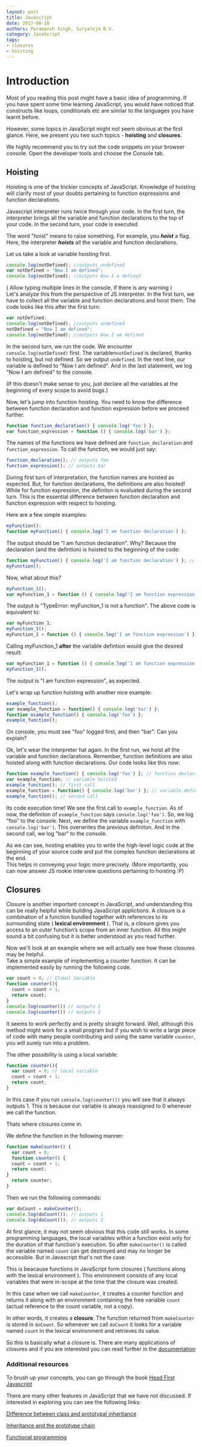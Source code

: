 ```yaml
---
layout: post
title: Javascript
date: 2017-08-18
authors: Paramansh Singh, Suryateja B.V.
category: JavaScript
tags:
- closures
- hoisting
---
```

# Introduction

Most of you reading this post might have a basic idea of programming. If you have spent some time learning JavaScript, you would 
have noticed that constructs like loops, conditionals etc are similar to the languages you have learnt before.

However, some topics in JavaScript might not seem obvious at the first glance. Here, we present you two such topics - **hoisting** and **closures**.  

We highly recommend you to try out the code snippets on your browser console. Open the developer tools and choose the Console tab. 


## Hoisting
Hoisting is one of the trickier concepts of JavaScript. Knowledge of hoisting will clarify most of your doubts pertaining 
to function expressions and function declarations.
 
Javascript interpreter runs twice through your code. In the first turn, the interpreter brings all the variable and function 
declarations to the top of your code. In the second turn, your code is executed.  

The word "hoist" means to raise something. For example, you _**hoist**_ a flag. Here, the interpreter _**hoists**_ all the 
variable and function declarations.  

Let us take a look at variable hoisting first. 

```javascript
console.log(notDefined); //outputs undefined
var notDefined = "Now I am defined";
console.log(notDefined); //outputs Now I a defined
```
( Allow typing multiple lines in the console, if there is any warning )  
Let's analyze this from the perspective of JS interpreter. In the first turn, we have to collect all the variable and function
declarations and hoist them. The code looks like this after the first turn:
```javascript
var notDefined;
console.log(notDefined); //outputs undefined
notDefined = "Now I am defined";
console.log(notDefined); //outputs Now I am defined
```
In the second turn, we run the code. We encounter `console.log(notDefined)` first. The variablen`notDefined` is declared, thanks 
to hoisting, but not defined. So we output `undefined`. In the next line, our variable is defined to "Now I am defined". And in 
the last statement, we log "Now I am defined" to the console.  

(If this doesn't make sense to you, just declare all the variables at the beginning of every scope to avoid bugs.) 

Now, let's jump into function hoisting. You need to know the difference between function declaration and function expression 
before we proceed further.
```javascript
function function_declaration() { console.log('foo') };
var function_expression = function () { console.log('bar') };
```
The names of the functions we have defined are `function_declaration` and `function_expression`. To call the function, we would
just say:
```javascript
function_declaration(); // outputs foo
function_expression(); // outputs bar
```
During first turn of interpretation, the function names are hoisted as expected. But, for function declarations, the definitions
are also hoisted! While for function expression, the definiton is evaluated during the second turn. This is the essential 
difference between function declaration and function expression with respect to hoisting.

Here are a few simple examples: 

```javascript
myFunction();
function myFunction() { console.log('I am function declaration') };
```
The output should be "I am function declaration". Why? Because the declaration (and the defintion) is hoisted to the beginning of 
the code:

```javascript
function myFunction() { console.log('I am function declaration') }; // hoisted
myFunction();
```
Now, what about this?

```javascript
myFunction_1();
var myFunction_1 = function () { console.log('I am function expression') };
```
The output is "TypeError: myFunction_1 is not a function". The above code is equivalent to:

```javascript
var myFunction_1;
myFunction_1();
myFunction_1 = function () { console.log('I am function expression') };
```
Calling myFunction_1 **after** the variable defintion would give the desired result:

```javascript
var myFunction_1 = function () { console.log('I am function expression') };
myFunction_1();
```
The output is "I am function expression", as expected.  

Let's wrap up function hoisting with another nice example: 

```javascript
example_function();
var example_function = function() { console.log('bar') };
function example_function() { console.log('foo') };
example_function();
```
On console, you must see "foo" logged first, and then "bar". Can you explain?  

Ok, let's wear the interpreter hat again. In the first run, we hoist all the variable and function declarations. Remember, 
function definitions are also hoisted along with function declarations. Our code looks like this now:
```javascript
function example_function() { console.log('foo') }; // function declaration hoisted
var example_function; // variable hoisted
example_function(); // first call
example_function = function() { console.log('bar') }; // variable defined
example_function(); // second call
```
Its code execution time! We see the first call to `example_function`. As of now, the definiton of `example_function` says 
`console.log('foo')`. So, we log "foo" to the console. Next, we define the variable `example_function` with `console.log('bar')`.
This overwrites the previous definiton. And in the second call, we log "bar" to the console. 


As we can see, hosting enables you to write the high-level logic code at the beginning of your source code and put 
the complex function declarations at the end.  
This helps in conveying your logic more precisely. (More importantly, you can now answer JS rookie interview questions pertaining
to hoisting :P)


## Closures
Closure is another important concept in JavaScript, and understanding this can be really helpful while building JavaScript 
applictions.
A closure is a combination of a function bundled together with references to its surrounding state ( **lexical environment** ).
That is, a closure gives you access to an outer function’s scope from an inner function. All this might sound a bit confusing 
but it is better understood as you read further.


Now we'll look at an example where we will actually see how these closures may be helpful.  
Take a simple example of implementing a counter function. It can be implemented easily by running the following code.
```javascript
var count = 0; // Global Variable
function counter(){
  count = count + 1;
  return count;
}
console.log(counter()) // outputs 1
console.log(counter()) // outputs 2
```
It seems to work perfectly and is pretty straight forward. Well, although this method might work for a small program but if 
you wish to write a large piece of code with many people contributing and using the same variable `counter`, you will surely 
run into a problem. 

The other possibility is using a local variable:

```javascript
function counter(){
  var count = 0; // local variable
  count = count + 1;
  return count;
}
```
In this case if you run ```console.log(counter())``` you will see that it always outputs 1. This is because our variable is 
always reassigned to 0 whenever we call the function.

Thats where closures come in.

We define the function in the following manner:
```javascript
function makeCounter() {
  var count = 0;
  function counter() {
  count = count + 1;
  return count;
}
  return counter;
}
```
Then we run the following commands:
```javascript
var doCount = makeCounter();
console.log(doCount()); // outputs 1
console.log(doCount()); // outputs 2
```
At first glance, it may not seem obvious that this code still works. In some programming languages, the local variables 
within a function exist only for the duration of that function's execution. So after `makeCounter()` is called the variable 
named `count` can get destroyed and may no longer be accessible. But in Javascript that's not the case.

This is beacause functions in JavaScript form closures ( functions along with the lexical environment ). This environment 
consists of any local variables that were in-scope at the time that the closure was created.

In this case when we call `makeCounter`, it creates a counter function and returns it along with an environment containing the 
free variable `count` (actual reference to the count variable, not a copy). 


In other words, it creates a **closure**. The 
function returned from `makeCounter` is stored in `doCount`. So whenever we call `doCount` it looks for a variable named 
`count` in the lexical environment and retrieves its value.

So this is basically what a closure is. There are many applications of closures and if you are interested you can 
read further in the [documentation](https://developer.mozilla.org/en/docs/Web/JavaScript/Closures)

### Additional resources

To brush up your concepts, you can go through the book [Head First Javascript](http://shop.oreilly.com/product/0636920027065.do)

There are many other features in JavaScript that we have not discussed. If interested in exploring you can see the following links:

[Difference between class and prototypal inheritance](https://medium.com/javascript-scene/master-the-javascript-interview-what-s-the-difference-between-class-prototypal-inheritance-e4cd0a7562e9) 


[Inheritance and the prototype chain](https://developer.mozilla.org/en/docs/Web/JavaScript/Inheritance_and_the_prototype_chain)


[Functional programming](https://medium.com/javascript-scene/master-the-javascript-interview-what-is-functional-programming-7f218c68b3a0)



